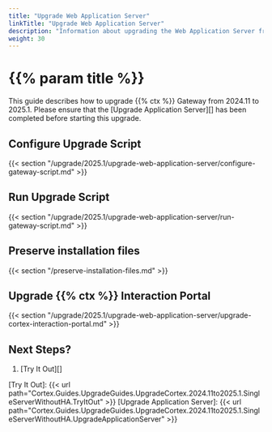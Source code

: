 ```yaml
---
title: "Upgrade Web Application Server"
linkTitle: "Upgrade Web Application Server"
description: "Information about upgrading the Web Application Server from 2024.11 to 2025.1."
weight: 30
---
```


# {{% param title %}}

This guide describes how to upgrade {{% ctx %}} Gateway from 2024.11 to 2025.1. Please ensure that the [Upgrade Application Server][] has been completed before starting this upgrade.

## Configure Upgrade Script

{{< section "/upgrade/2025.1/upgrade-web-application-server/configure-gateway-script.md" >}}

## Run Upgrade Script

{{< section "/upgrade/2025.1/upgrade-web-application-server/run-gateway-script.md" >}}

## Preserve installation files

{{< section "/preserve-installation-files.md" >}}

## Upgrade {{% ctx %}} Interaction Portal

{{< section "/upgrade/2025.1/upgrade-web-application-server/upgrade-cortex-interaction-portal.md" >}}

## Next Steps?

1. [Try It Out][]

[Try It Out]: {{< url path="Cortex.Guides.UpgradeGuides.UpgradeCortex.2024.11to2025.1.SingleServerWithoutHA.TryItOut" >}}
[Upgrade Application Server]: {{< url path="Cortex.Guides.UpgradeGuides.UpgradeCortex.2024.11to2025.1.SingleServerWithoutHA.UpgradeApplicationServer" >}}
